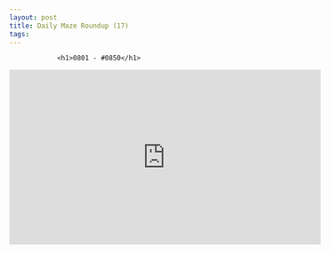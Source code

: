 ```yaml
---
layout: post
title: Daily Maze Roundup (17)
tags:
---
```



                <h1>0801 - #0850</h1>
<iframe width="560" height="315" src="https://www.youtube.com/embed/dmwvEQEuVv8" frameborder="0" allowfullscreen></iframe>
